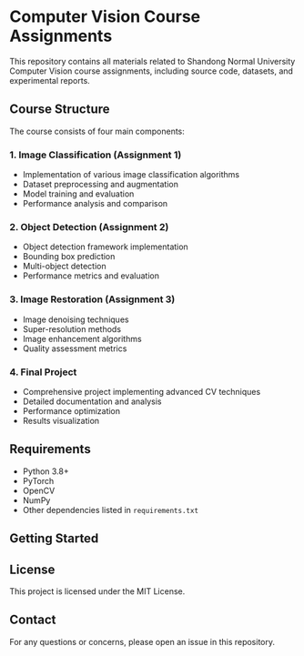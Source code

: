 # Computer Vision Course Assignments

This repository contains all materials related to Shandong Normal University Computer Vision course assignments, including source code, datasets, and experimental reports.

## Course Structure

The course consists of four main components:

### 1. Image Classification (Assignment 1)

- Implementation of various image classification algorithms
- Dataset preprocessing and augmentation
- Model training and evaluation
- Performance analysis and comparison

### 2. Object Detection (Assignment 2)

- Object detection framework implementation
- Bounding box prediction
- Multi-object detection
- Performance metrics and evaluation

### 3. Image Restoration (Assignment 3)

- Image denoising techniques
- Super-resolution methods
- Image enhancement algorithms
- Quality assessment metrics

### 4. Final Project

- Comprehensive project implementing advanced CV techniques
- Detailed documentation and analysis
- Performance optimization
- Results visualization

## Requirements

- Python 3.8+
- PyTorch
- OpenCV
- NumPy
- Other dependencies listed in `requirements.txt`

## Getting Started

## License

This project is licensed under the MIT License.

## Contact

For any questions or concerns, please open an issue in this repository.
